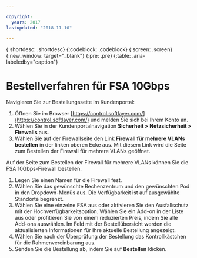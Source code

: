```yaml
---

copyright:
  years: 2017
lastupdated: "2018-11-10"

---
```


{:shortdesc: .shortdesc}
{:codeblock: .codeblock}
{:screen: .screen}
{:new_window: target="_blank"}
{:pre: .pre}
{:table: .aria-labeledby="caption"}

# Bestellverfahren für FSA 10Gbps

Navigieren Sie zur Bestellungsseite im Kundenportal:

1. Öffnen Sie im Browser [https://control.softlayer.com/](https://control.softlayer.com/) und melden Sie sich bei Ihrem Konto an.
2. Wählen Sie in der Kundenportalnavigation **Sicherheit > Netzsicherheit > Firewalls** aus.
3. Wählen Sie auf der Firewallseite den Link **Firewall für mehrere VLANs bestellen** in der linken oberen Ecke aus. Mit diesem Link wird die Seite zum Bestellen der Firewall für mehrere VLANs geöffnet.

Auf der Seite zum Bestellen der Firewall für mehrere VLANs können Sie die FSA 10Gbps-Firewall bestellen.

1. Legen Sie einen Namen für die Firewall fest.
2. Wählen Sie das gewünschte Rechenzentrum und den gewünschten Pod in den Dropdown-Menüs aus. Die Verfügbarkeit ist auf ausgewählte Standorte begrenzt.
3. Wählen Sie eine einzelne FSA aus oder aktivieren Sie den Ausfallschutz mit der Hochverfügbarkeitsoption.
Wählen Sie ein Add-on in der Liste aus oder profitieren Sie von einem reduzierten Preis, indem Sie alle Add-ons auswählen. Im Feld mit der Bestellübersicht werden die aktualisierten Informationen für Ihre aktuelle Bestellung angezeigt.
4. Wählen Sie nach der Überprüfung der Bestellung das Kontrollkästchen für die Rahmenvereinbarung aus.
5. Senden Sie die Bestellung ab, indem Sie auf **Bestellen** klicken.

